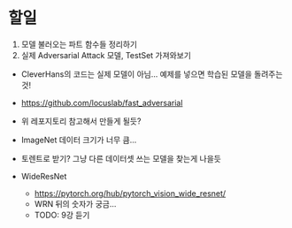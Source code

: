 # 할일
1. 모델 불러오는 파트 함수들 정리하기
2. 실제 Adversarial Attack 모델, TestSet 가져와보기
  * CleverHans의 코드는 실제 모델이 아님... 예제를 넣으면 학습된 모델을 돌려주는것!
  * https://github.com/locuslab/fast_adversarial
  * 위 레포지토리 참고해서 만들게 될듯?
  
  * ImageNet 데이터 크기가 너무 큼...
  * 토렌트로 받기? 그냥 다른 데이터셋 쓰는 모델을 찾는게 나을듯

  * WideResNet  
    * https://pytorch.org/hub/pytorch_vision_wide_resnet/
    * WRN 뒤의 숫자가 궁금...
    * TODO: 9강 듣기
    